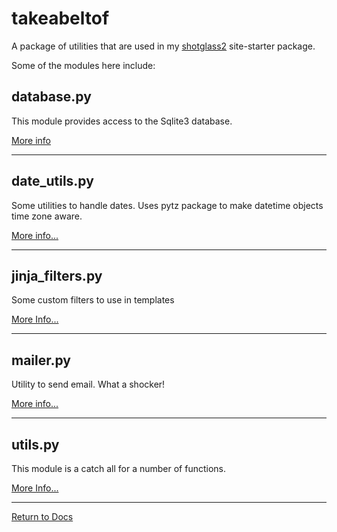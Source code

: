 # takeabeltof

A package of utilities that are used in my [shotglass2](https://github.com/wleddy/shotglass2/) site-starter package.

Some of the modules here include:

## database.py

This module provides access to the Sqlite3 database.

[More info](/docs/takeabeltof/database.md)

---
## date_utils.py

Some utilities to handle dates. Uses pytz package to make datetime objects time zone aware.

[More info...](/docs/takeabeltof/date_utils.md)

---
## jinja_filters.py

Some custom filters to use in templates

[More Info...](/docs/takeabeltof/jinja_filters.md)

---
## mailer.py

Utility to send email. What a shocker!

[More info...](/docs/takeabeltof/mailer.md)

---
## utils.py

This module is a catch all for a number of functions.

[More Info...](/docs/takeabeltof/utils.md)

---
[Return to Docs](/docs/shotglass2/README.md)



